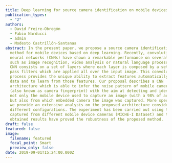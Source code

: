 ```yaml
---
title: Deep learning for source camera identification on mobile devices
publication_types:
  - "2"
authors:
  - David Freire-Obregón
  - Fabio Narducci
  - admin
  - Modesto Castrillón-Santanaa
abstract: In the present paper, we propose a source camera identification (SCI)
  method for mobile devices based on deep learning. Recently, convolutional
  neural networks (CNNs) have shown a remarkable performance on several tasks
  such as image recognition, video analysis or natural language processing. A
  CNN consists on a set of layers where each layer is composed by a set of high
  pass filters which are applied all over the input image. This convolution
  process provides the unique ability to extract features automatically from
  data and to learn from those features. Our proposal describes a CNN
  architecture which is able to infer the noise pattern of mobile camera sensors
  (also known as camera fingerprint) with the aim at detecting and identifying
  not only the mobile device used to capture an image (with a 98% of accuracy),
  but also from which embedded camera the image was captured. More specifically,
  we provide an extensive analysis on the proposed architecture considering
  different configurations. The experiment has been carried out using the images
  captured from different mobile device cameras (MICHE-I Dataset) and the
  obtained results have proved the robustness of the proposed method.
draft: false
featured: false
image:
  filename: featured
  focal_point: Smart
  preview_only: false
date: 2019-09-01T15:24:00.000Z
---
```

